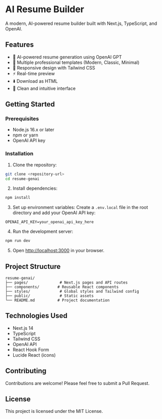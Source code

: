 # AI Resume Builder

A modern, AI-powered resume builder built with Next.js, TypeScript, and OpenAI.

## Features

- 🤖 AI-powered resume generation using OpenAI GPT
- 🎨 Multiple professional templates (Modern, Classic, Minimal)
- 📱 Responsive design with Tailwind CSS
- ⚡ Real-time preview
- ⬇️ Download as HTML
- 🎯 Clean and intuitive interface

## Getting Started

### Prerequisites

- Node.js 16.x or later
- npm or yarn
- OpenAI API key

### Installation

1. Clone the repository:
```bash
git clone <repository-url>
cd resume-genai
```

2. Install dependencies:
```bash
npm install
```

3. Set up environment variables:
Create a `.env.local` file in the root directory and add your OpenAI API key:
```
OPENAI_API_KEY=your_openai_api_key_here
```

4. Run the development server:
```bash
npm run dev
```

5. Open [http://localhost:3000](http://localhost:3000) in your browser.

## Project Structure

```
resume-genai/
├── pages/              # Next.js pages and API routes
├── components/        # Reusable React components
├── styles/             # Global styles and Tailwind config
├── public/             # Static assets
└── README.md          # Project documentation
```

## Technologies Used

- Next.js 14
- TypeScript
- Tailwind CSS
- OpenAI API
- React Hook Form
- Lucide React (icons)

## Contributing

Contributions are welcome! Please feel free to submit a Pull Request.

## License

This project is licensed under the MIT License.
